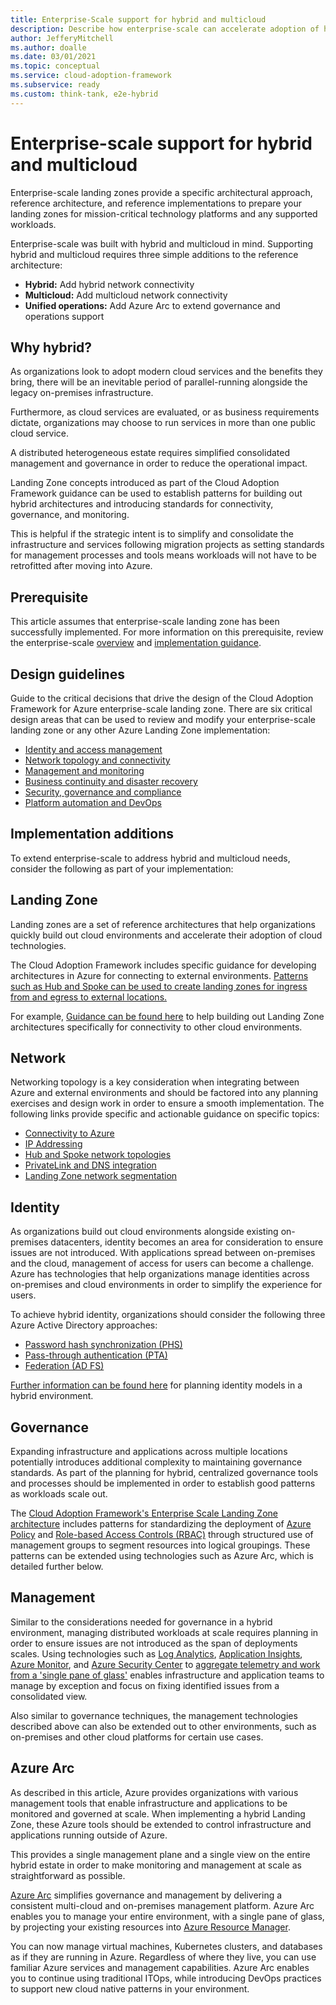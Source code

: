 ```yaml
---
title: Enterprise-Scale support for hybrid and multicloud
description: Describe how enterprise-scale can accelerate adoption of hybrid or multi-cloud architectures.
author: JefferyMitchell
ms.author: doalle
ms.date: 03/01/2021
ms.topic: conceptual
ms.service: cloud-adoption-framework
ms.subservice: ready
ms.custom: think-tank, e2e-hybrid
---
```


# Enterprise-scale support for hybrid and multicloud

Enterprise-scale landing zones provide a specific architectural approach, reference architecture, and reference implementations to prepare your landing zones for mission-critical technology platforms and any supported workloads.

Enterprise-scale was built with hybrid and multicloud in mind. Supporting hybrid and multicloud requires three simple additions to the reference architecture:

- **Hybrid:** Add hybrid network connectivity
- **Multicloud:** Add multicloud network connectivity
- **Unified operations:** Add Azure Arc to extend governance and operations support

## Why hybrid?

As organizations look to adopt modern cloud services and the benefits they bring, there will be an inevitable period of parallel-running alongside the legacy on-premises infrastructure.

Furthermore, as cloud services are evaluated, or as business requirements dictate, organizations may choose to run services in more than one public cloud service.

A distributed heterogeneous estate requires simplified consolidated management and governance in order to reduce the operational impact.

Landing Zone concepts introduced as part of the Cloud Adoption Framework guidance can be used to establish patterns for building out hybrid architectures and introducing standards for connectivity, governance, and monitoring.

This is helpful if the strategic intent is to simplify and consolidate the infrastructure and services following migration projects as setting standards for management processes and tools means workloads will not have to be retrofitted after moving into Azure.

## Prerequisite

This article assumes that enterprise-scale landing zone has been successfully implemented. For more information on this prerequisite, review the enterprise-scale [overview](../../ready/enterprise-scale/index.md) and [implementation guidance](../../ready/enterprise-scale/implementation.md).

## Design guidelines

Guide to the critical decisions that drive the design of the Cloud Adoption Framework for Azure enterprise-scale landing zone. There are six critical design areas that can be used to review and modify your enterprise-scale landing zone or any other Azure Landing Zone implementation:

- [Identity and access management](../../ready/enterprise-scale/identity-and-access-management.md)
- [Network topology and connectivity](../../ready/enterprise-scale/network-topology-and-connectivity.md)
- [Management and monitoring](../../ready/enterprise-scale/management-and-monitoring.md)
- [Business continuity and disaster recovery](../../ready/enterprise-scale/business-continuity-and-disaster-recovery.md)
- [Security, governance and compliance](../../ready/enterprise-scale/security-governance-and-compliance.md)
- [Platform automation and DevOps](../../ready/enterprise-scale/platform-automation-and-devops.md)

## Implementation additions

To extend enterprise-scale to address hybrid and multicloud needs, consider the following as part of your implementation:

## Landing Zone

Landing zones are a set of reference architectures that help organizations quickly build out cloud environments and accelerate their adoption of cloud technologies.

The Cloud Adoption Framework includes specific guidance for developing architectures in Azure for connecting to external environments. [Patterns such as Hub and Spoke can be used to create landing zones for ingress from and egress to external locations.](../../ready/enterprise-scale/implementation.md)

For example, [Guidance can be found here](../../ready/azure-best-practices/connectivity-to-other-providers.md) to help building out Landing Zone architectures specifically for connectivity to other cloud environments.

## Network

Networking topology is a key consideration when integrating between Azure and external environments and should be factored into any planning exercises and design work in order to ensure a smooth implementation. The following links provide specific and actionable guidance on specific topics:

- [Connectivity to Azure](../../ready/azure-best-practices/connectivity-to-azure.md)
- [IP Addressing](../../ready/azure-best-practices/plan-for-ip-addressing.md)
- [Hub and Spoke network topologies](../../ready/azure-best-practices/hub-spoke-network-topology.md)
- [PrivateLink and DNS integration](../../ready/azure-best-practices/private-link-and-dns-integration-at-scale.md)
- [Landing Zone network segmentation](../../ready/azure-best-practices/plan-for-landing-zone-network-segmentation.md)

## Identity

As organizations build out cloud environments alongside existing on-premises datacenters, identity becomes an area for consideration to ensure issues are not introduced. With applications spread between on-premises and the cloud, management of access for users can become a challenge. Azure has technologies that help organizations manage identities across on-premises and cloud environments in order to simplify the experience for users.

To achieve hybrid identity, organizations should consider the following three Azure Active Directory approaches:

- [Password hash synchronization (PHS)](/azure/active-directory/hybrid/whatis-phs)
- [Pass-through authentication (PTA)](/azure/active-directory/hybrid/how-to-connect-pta)
- [Federation (AD FS)](/azure/active-directory/hybrid/whatis-fed)

[Further information can be found here](/azure/active-directory/hybrid/whatis-hybrid-identity) for planning identity models in a hybrid environment.

## Governance

Expanding infrastructure and applications across multiple locations potentially introduces additional complexity to maintaining governance standards. As part of the planning for hybrid, centralized governance tools and processes should be implemented in order to establish good patterns as workloads scale out.

The [Cloud Adoption Framework's Enterprise Scale Landing Zone architecture](../../ready/enterprise-scale/architecture.md) includes patterns for standardizing the deployment of [Azure Policy](/azure/governance/policy/overview) and [Role-based Access Controls (RBAC)](../../ready/azure-setup-guide/manage-access.md) through structured use of management groups to segment resources into logical groupings. These patterns can be extended using technologies such as Azure Arc, which is detailed further below.

## Management

Similar to the considerations needed for governance in a hybrid environment, managing distributed workloads at scale requires planning in order to ensure issues are not introduced as the span of deployments scales. Using technologies such as [Log Analytics](/azure/azure-monitor/log-query/log-analytics-overview), [Application Insights](/azure/azure-monitor/app/app-insights-overview), [Azure Monitor](https://azure.microsoft.com/services/monitor/#features), and [Azure Security Center](/azure/security-center/) to [aggregate telemetry and work from a 'single pane of glass'](../../manage/azure-management-guide/inventory.md?tabs=AzureServiceHealth%2CLog-Analytics%2CAzure-Monitor%2CConfigure-solutions) enables infrastructure and application teams to manage by exception and focus on fixing identified issues from a consolidated view.

Also similar to governance techniques, the management technologies described above can also be extended out to other environments, such as on-premises and other cloud platforms for certain use cases.

## Azure Arc

As described in this article, Azure provides organizations with various management tools that enable infrastructure and applications to be monitored and governed at scale. When implementing a hybrid Landing Zone, these Azure tools should be extended to control infrastructure and applications running outside of Azure.

This provides a single management plane and a single view on the entire hybrid estate in order to make monitoring and management at scale as straightforward as possible.

[Azure Arc](/azure/azure-arc/) simplifies governance and management by delivering a consistent multi-cloud and on-premises management platform. Azure Arc enables you to manage your entire environment, with a single pane of glass, by projecting your existing resources into [Azure Resource Manager](/azure/azure-resource-manager/management/overview).

You can now manage virtual machines, Kubernetes clusters, and databases as if they are running in Azure. Regardless of where they live, you can use familiar Azure services and management capabilities. Azure Arc enables you to continue using traditional ITOps, while introducing DevOps practices to support new cloud native patterns in your environment.
